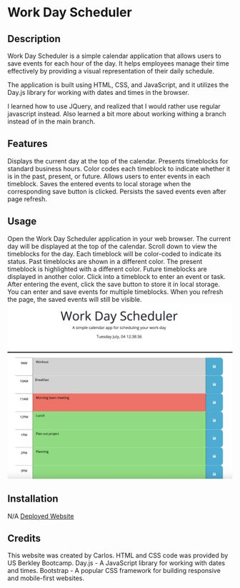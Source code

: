 # Work Day Scheduler

## Description

Work Day Scheduler is a simple calendar application that allows users to save events for each hour of the day. It helps employees manage their time effectively by providing a visual representation of their daily schedule.

The application is built using HTML, CSS, and JavaScript, and it utilizes the Day.js library for working with dates and times in the browser.

I learned how to use JQuery, and realized that I would rather use regular javascript instead.
Also learned a bit more about working withing a branch instead of in the main branch.

## Features

Displays the current day at the top of the calendar.
Presents timeblocks for standard business hours.
Color codes each timeblock to indicate whether it is in the past, present, or future.
Allows users to enter events in each timeblock.
Saves the entered events to local storage when the corresponding save button is clicked.
Persists the saved events even after page refresh.

## Usage
Open the Work Day Scheduler application in your web browser.
The current day will be displayed at the top of the calendar.
Scroll down to view the timeblocks for the day.
Each timeblock will be color-coded to indicate its status.
Past timeblocks are shown in a different color.
The present timeblock is highlighted with a different color.
Future timeblocks are displayed in another color.
Click into a timeblock to enter an event or task.
After entering the event, click the save button to store it in local storage.
You can enter and save events for multiple timeblocks.
When you refresh the page, the saved events will still be visible.
![Planner screenshot](Assets/planner-app.png)
## Installation
N/A
[Deployed Website](https://carlosmb001.github.io/daily_planner/)

## Credits
This website was created by Carlos.
HTML and CSS code was provided by US Berkley Bootcamp.
Day.js - A JavaScript library for working with dates and times.
Bootstrap - A popular CSS framework for building responsive and mobile-first websites.
